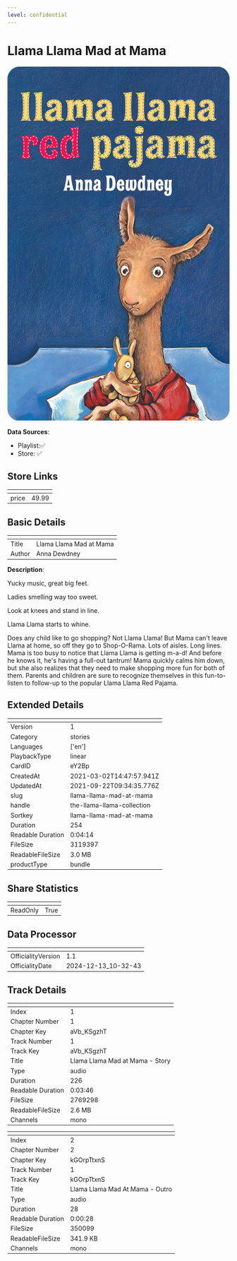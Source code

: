 ```yaml
---
level: confidential
---
```

# Llama Llama Mad at Mama

![card_[eY2Bp].png](../../img/cards/card_[eY2Bp].png)

**Data Sources**: 

- Playlist:✅
- Store: ✅


## Store Links

| <!-- --> | <!-- --> |
| - | - |
| price | 49.99 |


## Basic Details

| <!-- --> | <!-- --> |
| - | - |
| Title | Llama Llama Mad at Mama |
| Author | Anna Dewdney |

**Description**:

Yucky music, great big feet.
 
Ladies smelling way too sweet.
 
Look at knees and stand in line.
 
Llama Llama starts to whine.
 
Does any child like to go shopping? Not Llama Llama! But Mama can't leave Llama at home, so off they go to Shop-O-Rama. Lots of aisles. Long lines. Mama is too busy to notice that Llama Llama is getting m-a-d! And before he knows it, he's having a full-out tantrum! Mama quickly calms him down, but she also realizes that they need to make shopping more fun for both of them. Parents and children are sure to recognize themselves in this fun-to-listen to follow-up to the popular Llama Llama Red Pajama.


## Extended Details

| <!-- --> | <!-- --> |
| - | - |
| Version | 1 |
| Category | stories |
| Languages | ['en'] |
| PlaybackType | linear |
| CardID | eY2Bp |
| CreatedAt | 2021-03-02T14:47:57.941Z |
| UpdatedAt | 2021-09-22T09:34:35.776Z |
| slug | llama-llama-mad-at-mama |
| handle | the-llama-llama-collection |
| Sortkey | llama-llama-mad-at-mama |
| Duration | 254 |
| Readable Duration | 0:04:14 |
| FileSize | 3119397 |
| ReadableFileSize | 3.0 MB |
| productType | bundle |


## Share Statistics

| <!-- --> | <!-- --> |
| - | - |
| ReadOnly | True |


## Data Processor

| <!-- --> | <!-- --> |
| - | - |
| OfficialityVersion | 1.1
| OfficialityDate | 2024-12-13_10-32-43


## Track Details

| <!-- --> | <!-- --> |
| - | - |
| Index | 1 |
| Chapter Number | 1 |
| Chapter Key | aVb_KSgzhT |
| Track Number | 1 |
| Track Key | aVb_KSgzhT |
| Title | Llama Llama Mad at Mama - Story |
| Type | audio |
| Duration | 226 |
| Readable Duration | 0:03:46 |
| FileSize | 2769298 |
| ReadableFileSize | 2.6 MB |
| Channels | mono |

| <!-- --> | <!-- --> |
| - | - |
| Index | 2 |
| Chapter Number | 2 |
| Chapter Key | kGOrpTtxnS |
| Track Number | 1 |
| Track Key | kGOrpTtxnS |
| Title | Llama Llama Mad At Mama - Outro |
| Type | audio |
| Duration | 28 |
| Readable Duration | 0:00:28 |
| FileSize | 350099 |
| ReadableFileSize | 341.9 KB |
| Channels | mono |

